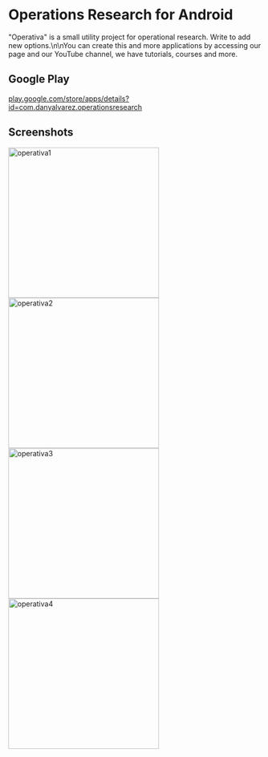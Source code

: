 # Operations Research for Android

"Operativa" is a small utility project for operational research. Write to add new options.\n\nYou can create this and more applications by accessing our page and our YouTube channel, we have tutorials, courses and more.

## Google Play

[play.google.com/store/apps/details?id=com.danyalvarez.operationsresearch](https://play.google.com/store/apps/details?id=com.danyalvarez.operationsresearch)

## Screenshots

<img alt="operativa1" width="300" src="https://user-images.githubusercontent.com/1444991/27203041-fe35e4b0-51f1-11e7-9d8c-901532cda3e0.png">
<img alt="operativa2" width="300" src="https://user-images.githubusercontent.com/1444991/27203042-fe36e978-51f1-11e7-83f2-8c968780e1ec.png">
<img alt="operativa3" width="300" src="https://user-images.githubusercontent.com/1444991/27203039-fe2ccd80-51f1-11e7-9ea2-421cbe74f92e.png">
<img alt="operativa4" width="300" src="https://user-images.githubusercontent.com/1444991/27203040-fe2fe3d0-51f1-11e7-9e7b-6fcdf80a20c4.png">
